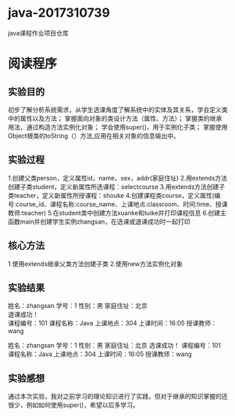 # java-2017310739
java课程作业项目仓库
# 阅读程序

## 实验目的
初步了解分析系统需求，从学生选课角度了解系统中的实体及其关系，学会定义类中的属性以及方法；
掌握面向对象的类设计方法（属性、方法）；
掌握类的继承用法，通过构造方法实例化对象；
学会使用super()，用于实例化子类；
掌握使用Object根类的toString（）方法,应用在相关对象的信息输出中。

## 实验过程
1.创建父类person，定义属性id，name，sex，addr(家庭住址)
2.用extends方法创建子类student，定义新属性所选课程：selectcourse
3.用extends方法创建子类teacher，定义新属性所授课程：shouke
4.创建课程类course，定义属性(编号:course_id、课程名称:course_name、上课地点:classroom、时间:time、授课教师:teacher)
5.在student类中创建方法xuanke和tuike并打印课程信息
6.创建主函数main并创建学生实例zhangsan，在选课或退课成功时一起打印
## 核心方法
1.使用extends继承父类方法创建子类
2.使用new方法实例化对象

## 实验结果
姓名：zhangsan 学号：1 性别：男 家庭住址：北京    
退课成功！                 
课程编号：101
课程名称：Java
上课地点：304
上课时间：16:05
授课教师：wang

姓名：zhangsan 学号：1 性别：男 家庭住址：北京
选课成功！
课程编号：101
课程名称：Java
上课地点：304
上课时间：16:05
授课教师：wang

## 实验感想
通过本次实验，我对之前学习的理论知识进行了实践，但对于继承的知识掌握的还很少，例如如何使用super()，希望以后多学习。
